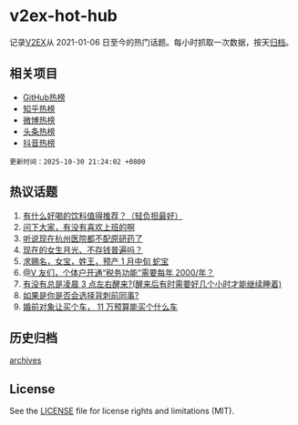 # v2ex-hot-hub

 记录[V2EX](https://www.v2ex.com/)从 2021-01-06 日至今的热门话题。每小时抓取一次数据，按天[归档](archives)。
 
 ## 相关项目

- [GitHub热榜](https://github.com/snaildev/github-hot-hub)
- [知乎热榜](https://github.com/snaildev/zhihu-hot-hub)
- [微博热榜](https://github.com/snaildev/weibo-hot-hub)
- [头条热榜](https://github.com/snaildev/toutiao-hot-hub)
- [抖音热榜](https://github.com/snaildev/douyin-hot-hub)


 `更新时间：2025-10-30 21:24:02 +0800`

## 热议话题

1. [有什么好喝的饮料值得推荐？（轻负担最好）](https://www.v2ex.com/t/1169345)
1. [问下大家，有没有喜欢上班的啊](https://www.v2ex.com/t/1169301)
1. [听说现在杭州医院都不配原研药了](https://www.v2ex.com/t/1169305)
1. [现在的女生月光、不存钱普遍吗？](https://www.v2ex.com/t/1169368)
1. [求赐名，女宝，姓王，预产 1 月中旬 蛇宝](https://www.v2ex.com/t/1169409)
1. [@V 友们，个体户开通“税务功能”需要每年 2000/年？](https://www.v2ex.com/t/1169289)
1. [有没有总是凌晨 3 点左右醒来?(醒来后有时需要好几个小时才能继续睡着)](https://www.v2ex.com/t/1169304)
1. [如果是你是否会选择背刺前同事?](https://www.v2ex.com/t/1169349)
1. [婚前对象让买个车， 11 万预算能买个什么车](https://www.v2ex.com/t/1169321)

## 历史归档

[archives](archives)

## License

See the [LICENSE](LICENSE) file for license rights and limitations (MIT).
